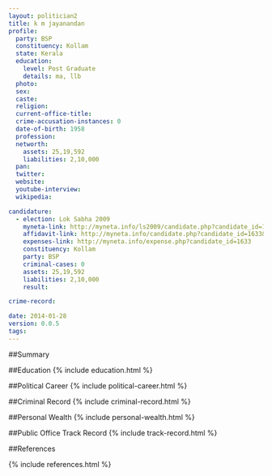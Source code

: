 ```yaml
---
layout: politician2
title: k m jayanandan
profile: 
  party: BSP
  constituency: Kollam
  state: Kerala
  education: 
    level: Post Graduate
    details: ma, llb
  photo: 
  sex: 
  caste: 
  religion: 
  current-office-title: 
  crime-accusation-instances: 0
  date-of-birth: 1958
  profession: 
  networth: 
    assets: 25,19,592
    liabilities: 2,10,000
  pan: 
  twitter: 
  website: 
  youtube-interview: 
  wikipedia: 

candidature: 
  - election: Lok Sabha 2009
    myneta-link: http://myneta.info/ls2009/candidate.php?candidate_id=1633
    affidavit-link: http://myneta.info/candidate.php?candidate_id=1633&scan=original
    expenses-link: http://myneta.info/expense.php?candidate_id=1633
    constituency: Kollam 
    party: BSP
    criminal-cases: 0
    assets: 25,19,592
    liabilities: 2,10,000
    result:  

crime-record: 

date: 2014-01-28
version: 0.0.5
tags: 
---
```

##Summary


##Education
{% include education.html %}


##Political Career
{% include political-career.html %}


##Criminal Record
{% include criminal-record.html %}


##Personal Wealth
{% include personal-wealth.html %}


##Public Office Track Record
{% include track-record.html %}


##References


{% include references.html %}